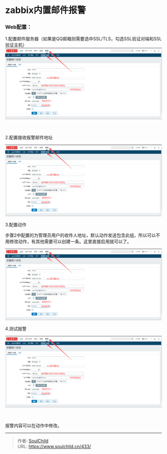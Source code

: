 # zabbix内置邮件报警

<!--more-->
<h3><strong>Web配置：</strong></h3>
1.配置邮件服务器（如果是QQ邮箱则需要选中SSL/TLS，勾选SSL验证对端和SSL验证主机）

<img src="images/10a6d0e5c1f191fbd50124a215d48a12.png" />

&nbsp;

2.配置接收报警邮件地址

<img src="images/10a6d0e5c1f191fbd50124a215d48a12.png" />

3.配置动作

步骤2中配置的为管理员用户的收件人地址，默认动作发送包含此组，所以可以不用修改动作，有其他需要可以创建一条。这里直接启用就可以了。

<img src="images/10a6d0e5c1f191fbd50124a215d48a12.png" />

4.测试报警

<img src="images/10a6d0e5c1f191fbd50124a215d48a12.png" />

&nbsp;

报警内容可以在动作中修改。


---

> 作者: [SoulChild](https://www.soulchild.cn)  
> URL: https://www.soulchild.cn/433/  

